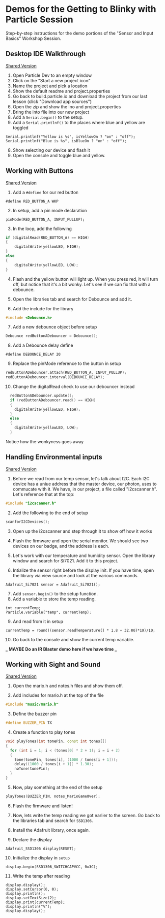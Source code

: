 # Demos for the Getting to Blinky with Particle Session

Step-by-step instructions for the demo portions of the "Sensor and Input Basics" Workshop Session.

## Desktop IDE Walkthrough

[Shared Version](https://go.particle.io/shared_apps/5b5b6c45b103f2e00b001023)

1.  Open Particle Dev to an empty window
2.  Click on the "Start a new project icon"
3.  Name the project and pick a location
4.  Show the default readme and project.properties
5.  Go back to build.particle.io and download the project from our last lesson (click "Download app sources")
6.  Open the zip and show the ino and project.properties
7.  Bring the into file into our new project
8.  Add a `Serial.begin()` to the setup.
9.  Add a `Serial.printlnf()` to the places where blue and yellow are toggled

```
Serial.printlnf("Yellow is %s", isYellowOn ? "on" : "off");
Serial.printlnf("Blue is %s", isBlueOn ? "on" : "off");
```

8.  Show selecting our device and flash it
9.  Open the console and toggle blue and yellow.

## Working with Buttons

[Shared Version](https://go.particle.io/shared_apps/5b5b6ebbb103f2e00b00103f)

1.  Add a `#define` for our red button

```
#define RED_BUTTON_A WKP
```

2.  In setup, add a pin mode declaration

```
pinMode(RED_BUTTON_A, INPUT_PULLUP);
```

3.  In the loop, add the following

```cpp
if (digitalRead(RED_BUTTON_A) == HIGH)
{
    digitalWrite(yellowLED, HIGH);
}
else
{
    digitalWrite(yellowLED, LOW);
}
```

4.  Flash and the yellow button will light up. When you press red, it will turn off, but notice that it's a bit wonky. Let's see if we can fix that with a debounce.

5.  Open the libraries tab and search for Debounce and add it.

6.  Add the include for the library

```cpp
#include <Debounce.h>
```

7.  Add a new debounce object before setup

```cpp
Debounce redButtonADebouncer = Debounce();
```

8.  Add a Debounce delay define

```
#define DEBOUNCE_DELAY 20
```

9.  Replace the pinMode reference to the button in setup

```cpp
redButtonADebouncer.attach(RED_BUTTON_A, INPUT_PULLUP);
redButtonADebouncer.interval(DEBOUNCE_DELAY);
```

10. Change the digitalRead check to use our debouncer instead

```cpp
  redButtonADebouncer.update();
  if (redButtonADebouncer.read() == HIGH)
  {
    digitalWrite(yellowLED, HIGH);
  }
  else
  {
    digitalWrite(yellowLED, LOW);
  }
```

Notice how the wonkyness goes away

## Handling Environmental inputs

[Shared Version](https://go.particle.io/shared_apps/5b5b7670cd8210fba800002c)

1.  Before we read from our temp sensor, let's talk about I2C. Each I2C device has a uniue address that the master device, our photon, uses to commucate with it. We have, in our project, a file called "i2cscanner.h". Let's reference that at the top:

```cpp
#include "i2cscanner.h"
```

2.  Add the following to the end of setup

```cpp
scanforI2CDevices();
```

3.  Open up the i2cscanner and step through it to show off how it works

4.  Flash the firmware and open the serial monitor. We should see two devices on our badge, and the address is each.

5.  Let's work with our temperature and humidity sensor. Open the library window and search for Si7021. Add it to this project.

6.  Intialize the sensor right before the display init. If you have time, open the library via view source and look at the various commands.

```
Adafruit_Si7021 sensor = Adafruit_Si7021();
```

7.  Add `sensor.begin()` to the setup function.
8.  Add a variable to store the temp reading.

```
int currentTemp;
Particle.variable("temp", currentTemp);
```

9.  And read from it in setup

```
currentTemp = round((sensor.readTemperature() * 1.8 + 32.00)*10)/10;
```

10. Go back to the console and show the current temp variable.

**_ MAYBE Do an IR Blaster demo here if we have time _**

## Working with Sight and Sound

[Shared Version](https://go.particle.io/shared_apps/5b5b78a5cd821003b8000047)

1.  Open the mario.h and notes.h files and show them off.

2.  Add includes for mario.h at the top of the file

```cpp
#include "music/mario.h"
```

3.  Define the buzzer pin

```cpp
#define BUZZER_PIN TX
```

4.  Create a function to play tones

```cpp
void playTones(int tonePin, const int tones[])
{
  for (int i = 1; i < (tones[0] * 2 + 1); i = i + 2)
  {
    tone(tonePin, tones[i], (1000 / tones[i + 1]));
    delay((1000 / tones[i + 1]) * 1.30);
    noTone(tonePin);
  }
}
```

5.  Now, play something at the end of the setup

```cpp
playTones(BUZZER_PIN, notes_MarioGameOver);
```

6.  Flash the firmware and listen!

7.  Now, lets write the temp reading we got earlier to the screen. Go back to the libraries tab and search for `SSD1306`.

8.  Install the Adafruit library, once again.

9.  Declare the display

```
Adafruit_SSD1306 display(RESET);
```

10. Initialize the display in `setup`

```
display.begin(SSD1306_SWITCHCAPVCC, 0x3C);
```

11. Write the temp after reading

```
display.display();
display.setCursor(0, 0);
display.println();
display.setTextSize(2);
display.print(currentTemp);
display.println("%");
display.display();
```
